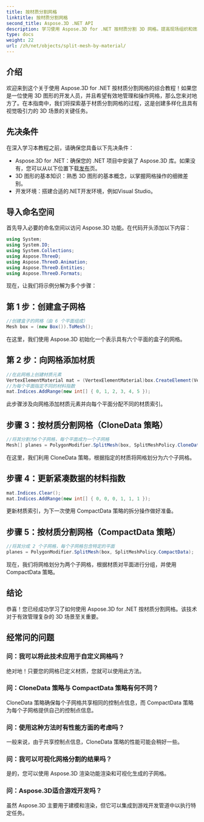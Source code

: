 ```yaml
---
title: 按材质分割网格
linktitle: 按材质分割网格
second_title: Aspose.3D .NET API
description: 学习使用 Aspose.3D for .NET 按材质分割 3D 网格。提高现场组织和效率。开发人员的分步指南。
type: docs
weight: 22
url: /zh/net/objects/split-mesh-by-material/
---
```

## 介绍
欢迎来到这个关于使用 Aspose.3D for .NET 按材质分割网格的综合教程！如果您是一位使用 3D 图形的开发人员，并且希望有效地管理和操作网格，那么您来对地方了。在本指南中，我们将探索基于材质分割网格的过程，这是创建多样化且具有视觉吸引力的 3D 场景的关键任务。
## 先决条件
在深入学习本教程之前，请确保您具备以下先决条件：
-  Aspose.3D for .NET：确保您的 .NET 项目中安装了 Aspose.3D 库。如果没有，您可以从以下位置下载[发布](https://releases.aspose.com/3d/net/)页。
- 3D 图形的基本知识：熟悉 3D 图形的基本概念，以掌握网格操作的细微差别。
- 开发环境：搭建合适的.NET开发环境，例如Visual Studio。
## 导入命名空间
首先导入必要的命名空间以访问 Aspose.3D 功能。在代码开头添加以下内容：
```csharp
using System;
using System.IO;
using System.Collections;
using Aspose.ThreeD;
using Aspose.ThreeD.Animation;
using Aspose.ThreeD.Entities;
using Aspose.ThreeD.Formats;
```
现在，让我们将示例分解为多个步骤：
## 第 1 步：创建盒子网格
```csharp
//创建盒子的网格（由 6 个平面组成）
Mesh box = (new Box()).ToMesh();
```
在这里，我们使用 Aspose.3D 初始化一个表示具有六个平面的盒子的网格。
## 第 2 步：向网格添加材质
```csharp
//在此网格上创建材质元素
VertexElementMaterial mat = (VertexElementMaterial)box.CreateElement(VertexElementType.Material, MappingMode.Polygon, ReferenceMode.Index);
//为每个平面指定不同的材料指数
mat.Indices.AddRange(new int[] { 0, 1, 2, 3, 4, 5 });
```
此步骤涉及向网格添加材质元素并向每个平面分配不同的材质索引。
## 步骤 3：按材质分割网格（CloneData 策略）
```csharp
//将其分割为6个子网格，每个平面成为一个子网格
Mesh[] planes = PolygonModifier.SplitMesh(box, SplitMeshPolicy.CloneData);
```
在这里，我们利用 CloneData 策略，根据指定的材质将网格划分为六个子网格。
## 步骤 4：更新紧凑数据的材料指数
```csharp
mat.Indices.Clear();
mat.Indices.AddRange(new int[] { 0, 0, 0, 1, 1, 1 });
```
更新材质索引，为下一次使用 CompactData 策略的拆分操作做好准备。
## 步骤 5：按材质分割网格（CompactData 策略）
```csharp
//将其分成 2 个子网格，每个子网格包含特定的平面
planes = PolygonModifier.SplitMesh(box, SplitMeshPolicy.CompactData);
```
现在，我们将网格划分为两个子网格，根据材质对平面进行分组，并使用 CompactData 策略。
## 结论
恭喜！您已经成功学习了如何使用 Aspose.3D for .NET 按材质分割网格。该技术对于有效管理复杂的 3D 场景至关重要。
## 经常问的问题
### 问：我可以将此技术应用于自定义网格吗？
绝对地！只要您的网格已定义材质，您就可以使用此方法。
### 问：CloneData 策略与 CompactData 策略有何不同？
CloneData 策略确保每个子网格共享相同的控制点信息，而 CompactData 策略为每个子网格提供自己的控制点信息。
### 问：使用这种方法时有性能方面的考虑吗？
一般来说，由于共享控制点信息，CloneData 策略的性能可能会稍好一些。
### 问：我可以可视化网格分割的结果吗？
是的，您可以使用 Aspose.3D 渲染功能渲染和可视化生成的子网格。
### 问：Aspose.3D适合游戏开发吗？
虽然 Aspose.3D 主要用于建模和渲染，但它可以集成到游戏开发管道中以执行特定任务。